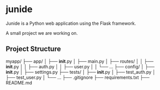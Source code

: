 # junide

Junide is a Python web application using the Flask framework.

A small project we are working on.

## Project Structure

myapp/
├── app/
│   ├── __init__.py
│   ├── main.py
│   ├── routes/
│   │   ├── __init__.py
│   │   ├── auth.py
│   │   ├── user.py
│   │   └── ...
├── config/
│   ├── __init__.py
│   ├── settings.py
├── tests/
│   ├── __init__.py
│   ├── test_auth.py
│   ├── test_user.py
│   └── ...
├── .gitignore
├── requirements.txt
├── README.md



